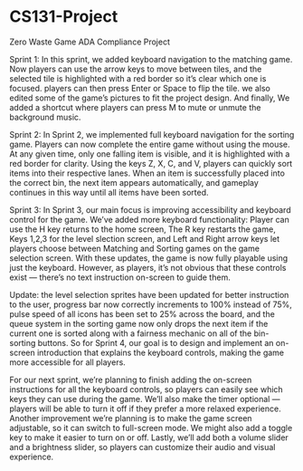 # CS131-Project

Zero Waste Game ADA Compliance Project

Sprint 1:
In this sprint, we added keyboard navigation to the matching game. Now players can use the arrow keys to move between tiles, and the selected tile is highlighted with a red border so it’s clear which one is focused. players can then press Enter or Space to flip the tile. we also edited some of the game’s pictures to fit the project design. And finally, We added a shortcut where players can press M to mute or unmute the background music.

Sprint 2:
In Sprint 2, we implemented full keyboard navigation for the sorting game. Players can now complete the entire game without using the mouse. At any given time, only one falling item is visible, and it is highlighted with a red border for clarity. Using the keys Z, X, C, and V, players can quickly sort items into their respective lanes. When an item is successfully placed into the correct bin, the next item appears automatically, and gameplay continues in this way until all items have been sorted.

Sprint 3:
In Sprint 3, our main focus is improving accessibility and keyboard control for the game.
We’ve added more keyboard functionality:
Player can use the H key returns to the home screen,
The R key restarts the game,
Keys 1,2,3 for the level slection screen,
and Left and Right arrow keys let players choose between Matching and Sorting games on the game selection screen.
With these updates, the game is now fully playable using just the keyboard.
However, as players, it’s not obvious that these controls exist — there’s no text instruction on-screen to guide them.

Update: the level selection sprites have been updated for better instruction to the user, progress bar now correctly increments to 100% instead of 75%, pulse speed of all icons has been set to 25% across the board, and the queue system in the sorting game now only drops the next item if the current one is sorted along with a fairness mechanic on all of the bin-sorting buttons.
So for Sprint 4, our goal is to design and implement an on-screen introduction that explains the keyboard controls, making the game more accessible for all players.

For our next sprint, we’re planning to finish adding the on-screen instructions for all the keyboard controls, so players can easily see which keys they can use during the game.
We’ll also make the timer optional — players will be able to turn it off if they prefer a more relaxed experience.
Another improvement we’re planning is to make the game screen adjustable, so it can switch to full-screen mode. We might also add a toggle key to make it easier to turn on or off.
Lastly, we’ll add both a volume slider and a brightness slider, so players can customize their audio and visual experience.

